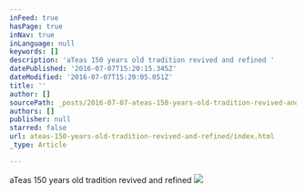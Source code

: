 ```yaml
---
inFeed: true
hasPage: true
inNav: true
inLanguage: null
keywords: []
description: 'aTeas 150 years old tradition revived and refined '
datePublished: '2016-07-07T15:20:15.345Z'
dateModified: '2016-07-07T15:20:05.051Z'
title: ''
author: []
sourcePath: _posts/2016-07-07-ateas-150-years-old-tradition-revived-and-refined.md
authors: []
publisher: null
starred: false
url: ateas-150-years-old-tradition-revived-and-refined/index.html
_type: Article

---
```

aTeas 150 years old tradition revived and refined ![](https://the-grid-user-content.s3-us-west-2.amazonaws.com/7a83e90c-757a-4818-88d7-18dbfff57548.jpg)